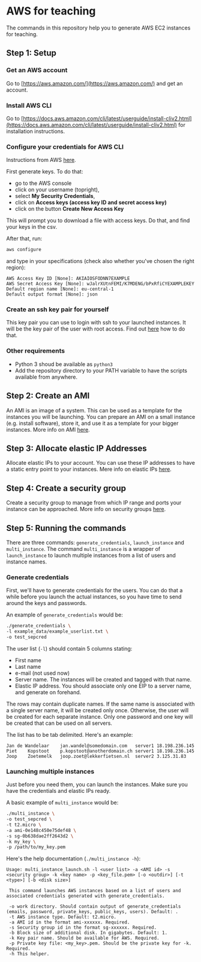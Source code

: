 # AWS for teaching

The commands in this repository help you to generate AWS EC2 instances for teaching.

## Step 1: Setup

### Get an AWS account

Go to [https://aws.amazon.com/](https://aws.amazon.com/) and get an account.

### Install AWS CLI

Go to [https://docs.aws.amazon.com/cli/latest/userguide/install-cliv2.html](https://docs.aws.amazon.com/cli/latest/userguide/install-cliv2.html) for installation instructions.

### Configure your credentials for AWS CLI

Instructions from AWS [here](https://docs.aws.amazon.com/cli/latest/userguide/cli-configure-files.html#cli-configure-files-methods).

First generate keys. To do that:

* go to the AWS console
* click on your username (topright),
* select **My Security Credentials**,
* click on **Access keys (access key ID and secret access key)**
* click on the button **Create New Access Key**

This will prompt you to download a file with access keys. Do that, and find your keys in the csv.

After that, run:

```sh
aws configure
```

and type in your specifications (check also whether you've chosen the right region):

```
AWS Access Key ID [None]: AKIAIOSFODNN7EXAMPLE
AWS Secret Access Key [None]: wJalrXUtnFEMI/K7MDENG/bPxRfiCYEXAMPLEKEY
Default region name [None]: eu-central-1
Default output format [None]: json
```

### Create an ssh key pair for yourself

This key pair you can use to login with ssh to your launched instances. It will be the key pair of the user with root access. Find out [here](https://docs.aws.amazon.com/AWSEC2/latest/UserGuide/ec2-key-pairs.html) how to do that.

### Other requirements

* Python 3 shoud be available as `python3`
* Add the repository directory to your PATH variable to have the scripts available from anywhere.

## Step 2: Create an AMI

An AMI is an image of a system. This can be used as a template for the instances you will be launching. You can prepare an AMI on a small instance (e.g. install software), store it, and use it as a template for your bigger instances. More info on AMI [here](https://docs.aws.amazon.com/AWSEC2/latest/UserGuide/AMIs.html).

## Step 3: Allocate elastic IP Addresses

Allocate elastic IPs to your account. You can use these IP addresses to have a static entry point to your instances. Mere info on elastic IPs [here](https://docs.aws.amazon.com/AWSEC2/latest/UserGuide/elastic-ip-addresses-eip.html).

## Step 4: Create a security group

Create a security group to manage from which IP range and ports your instance can be approached. More info on security groups [here](https://docs.aws.amazon.com/vpc/latest/userguide/VPC_SecurityGroups.html).

## Step 5: Running the commands

There are three commands: `generate_credentials`, `launch_instance` and `multi_instance`. The command `multi_instance` is a wrapper of `launch_instance` to launch multiple instances from a list of users and instance names.

### Generate credentials

First, we'll have to generate credentials for the users. You can do that a while before you launch the actual instances, so you have time to send around the keys and passwords.

An example of `generate_credentials` would be:

```sh
./generate_credentials \
-l example_data/example_userlist.txt \
-o test_sepcred
```

The user list (`-l`) should contain 5 columns stating:

* First name
* Last name
* e-mail (not used now)
* Server name. The instances will be created and tagged with that name.
* Elastic IP address. You should associate only one EIP to a server name, and generate on forehand.

The rows may contain duplicate names. If the same name is associated with a single server name, it will be created only once. Otherwise, the user will be created for each separate instance. Only one password and one key will be created that can be used on all servers.

The list has to be tab delimited. Here's an example:

```
Jan	de Wandelaar	jan.wandel@somedomain.com	server1	18.198.236.145
Piet	Kopstoot	p.kopstoot@anotherdomain.ch	server1	18.198.236.145
Joop	Zoetemelk	joop.zoet@lekkerfietsen.nl	server2	3.125.31.83
```

### Launching multiple instances

Just before you need them, you can launch the instances. Make sure you have the credentials and elastic IPs ready.

A basic example of `multi_instance` would be:

```sh
./multi_instance \
-o test_sepcred \
-t t2.micro \
-a ami-0e148c450e75def48 \
-s sg-0b638dae2ff2643d2 \
-k my_key \
-p /path/to/my_key.pem
```

Here's the help documentation (`./multi_instance -h`):

```
Usage: multi_instance_launch.sh -l <user list> -a <AMI id> -s <security group> -k <key name> -p <key_file.pem> [-o <outdir>] [-t <type>] [-b <disk size>]

 This command launches AWS instances based on a list of users and associated credentials generated with generate_credentials.

 -o work directory. Should contain output of generate_credentials (emails, password, private_keys, public_keys, users). Default: .
 -t AWS instance type. Default: t2.micro.
 -a AMI id in the format ami-xxxxxx. Required.
 -s Security group id in the format sg-xxxxxx. Required.
 -b Block size of additional disk. In gigabytes. Default: 1.
 -k Key pair name. Should be available for AWS. Required.
 -p Private key file: <my_key>.pem. Should be the private key for -k. Required.
 -h This helper.
```
